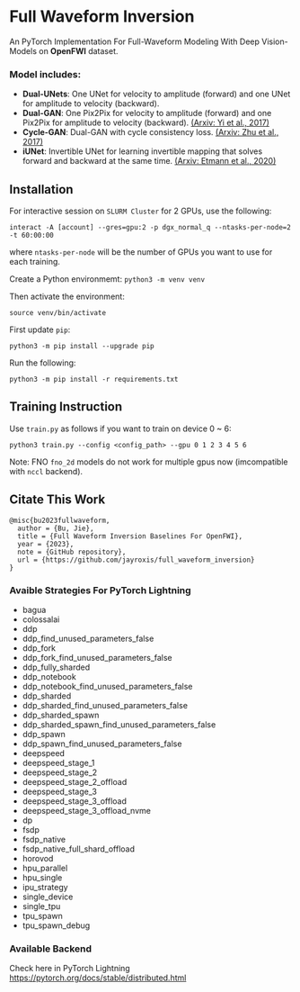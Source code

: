 
# Full Waveform Inversion
An PyTorch Implementation For Full-Waveform Modeling With Deep Vision-Models on **OpenFWI** dataset.

### Model includes:
- **Dual-UNets**: One UNet for velocity to amplitude (forward) and one UNet for amplitude to velocity (backward). 
- **Dual-GAN**:   One Pix2Pix for velocity to amplitude (forward) and one Pix2Pix for amplitude to velocity (backward). [(Arxiv: Yi et al., 2017)](https://arxiv.org/abs/1704.02510)
- **Cycle-GAN**:  Dual-GAN with cycle consistency loss. [(Arxiv: Zhu et al., 2017)](https://arxiv.org/abs/1703.10593)
- **iUNet**: Invertible UNet for learning invertible mapping that solves forward and backward at the same time. [(Arxiv: Etmann et al., 2020)](https://arxiv.org/abs/2005.05220)

## Installation

For interactive session on `SLURM Cluster` for 2 GPUs, use the following:
```
interact -A [account] --gres=gpu:2 -p dgx_normal_q --ntasks-per-node=2 -t 60:00:00
```
where `ntasks-per-node` will be the number of GPUs you want to use for each training.

Create a Python environmemt:
``` python3 -m venv venv ```

Then activate the environment:

```source venv/bin/activate```

First update `pip`:

```python3 -m pip install --upgrade pip```

Run the following:

```python3 -m pip install -r requirements.txt```

## Training Instruction

Use `train.py` as follows if you want to train on device 0 ~ 6:
```
python3 train.py --config <config_path> --gpu 0 1 2 3 4 5 6
```

Note: FNO `fno_2d` models do not work for multiple gpus now (imcompatible with `nccl` backend).

## Citate This Work
```
@misc{bu2023fullwaveform,
  author = {Bu, Jie},
  title = {Full Waveform Inversion Baselines For OpenFWI},
  year = {2023},
  note = {GitHub repository},
  url = {https://github.com/jayroxis/full_waveform_inversion}
}
```

### Avaible Strategies For PyTorch Lightning

- bagua
- colossalai
- ddp
- ddp_find_unused_parameters_false
- ddp_fork
- ddp_fork_find_unused_parameters_false
- ddp_fully_sharded
- ddp_notebook
- ddp_notebook_find_unused_parameters_false
- ddp_sharded
- ddp_sharded_find_unused_parameters_false
- ddp_sharded_spawn
- ddp_sharded_spawn_find_unused_parameters_false
- ddp_spawn
- ddp_spawn_find_unused_parameters_false
- deepspeed
- deepspeed_stage_1
- deepspeed_stage_2
- deepspeed_stage_2_offload
- deepspeed_stage_3
- deepspeed_stage_3_offload
- deepspeed_stage_3_offload_nvme
- dp
- fsdp
- fsdp_native
- fsdp_native_full_shard_offload
- horovod
- hpu_parallel
- hpu_single
- ipu_strategy
- single_device
- single_tpu
- tpu_spawn
- tpu_spawn_debug

### Available Backend
Check here in PyTorch Lightning
https://pytorch.org/docs/stable/distributed.html
